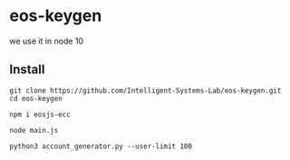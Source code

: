 # eos-keygen

we use it in node 10

## Install 

```shell=
git clone https://github.com/Intelligent-Systems-Lab/eos-keygen.git
cd eos-keygen

npm i eosjs-ecc

node main.js
```

```shell=
python3 account_generator.py --user-limit 100
```

